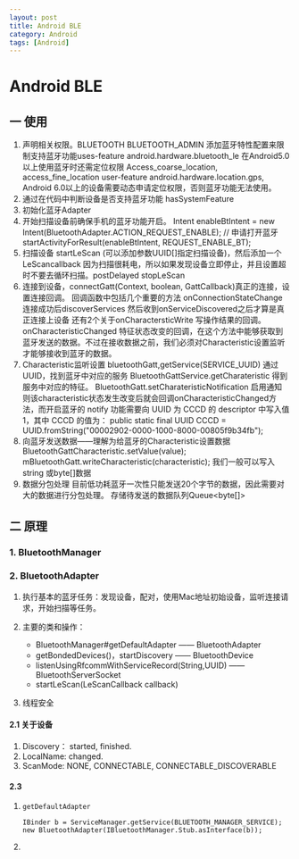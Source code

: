 ```yaml
---
layout: post
title: Android BLE
category: Android
tags: [Android]
---
```


#  Android BLE

## 一 使用
1. 声明相关权限。BLUETOOTH BLUETOOTH_ADMIN
添加蓝牙特性配置来限制支持蓝牙功能uses-feature android.hardware.bluetooth_le
在Android5.0以上使用蓝牙时还需定位权限 Access_coarse_location, access_fine_location
user-feature android.hardware.location.gps, Android 6.0以上的设备需要动态申请定位权限，否则蓝牙功能无法使用。
2. 通过在代码中判断设备是否支持蓝牙功能 hasSystemFeature
3.  初始化蓝牙Adapter 
4. 开始扫描设备前确保手机的蓝牙功能开启。 Intent enableBtIntent = new Intent(BluetoothAdapter.ACTION_REQUEST_ENABLE); // 申请打开蓝牙 startActivityForResult(enableBtIntent, REQUEST_ENABLE_BT);
5.  扫描设备
startLeScan (可以添加参数UUID[]指定扫描设备)，然后添加一个LeScancallback 因为扫描很耗电，所以如果发现设备立即停止，并且设置超时不要去循环扫描。postDelayed stopLeScan
6. 连接到设备，connectGatt(Context, boolean, GattCallback)真正的连接，设置连接回调。
回调函数中包括几个重要的方法
onConnectionStateChange  连接成功后discoverServices
然后收到onServiceDiscovered之后才算是真正连接上设备
还有2个关于onCharactersticWrite 写操作结果的回调。onCharacteristicChanged 特征状态改变的回调，在这个方法中能够获取到蓝牙发送的数据。不过在接收数据之前，我们必须对Characteristic设置监听才能够接收到蓝牙的数据。
7. Characteristic监听设置
bluetoothGatt,getService(SERVICE_UUID) 通过UUID，找到蓝牙中对应的服务
BluetoothGattService.getCharateristic 得到服务中对应的特征。
BluetoothGatt.setCharateristicNotification 启用通知
则该characteristic状态发生改变后就会回调onCharacteristicChanged方法，而开启蓝牙的 notify 功能需要向 UUID 为 CCCD 的 descriptor 中写入值1，其中 CCCD 的值为：
public static final UUID CCCD = UUID.fromString("00002902-0000-1000-8000-00805f9b34fb");
8. 向蓝牙发送数据——理解为给蓝牙的Characteristic设置数据
BluetoothGattCharacteristic.setValue(value); 
mBluetoothGatt.writeCharacteristic(characteristic);
我们一般可以写入string 或byte[]数据
9. 数据分包处理
目前低功耗蓝牙一次性只能发送20个字节的数据，因此需要对大的数据进行分包处理。
存储待发送的数据队列Queue<byte[]> 


## 二 原理

### 1. BluetoothManager

### 2. BluetoothAdapter
1. 执行基本的蓝牙任务：发现设备，配对，使用Mac地址初始设备，监听连接请求，开始扫描等任务。
2. 主要的类和操作：
	* BluetoothManager#getDefaultAdapter —— BluetoothAdapter
	* getBondedDevices()，startDiscovery —— BluetoothDevice
	* listenUsingRfcommWithServiceRecord(String,UUID) —— BluetoothServerSocket
	* startLeScan(LeScanCallback callback)

3. 线程安全

#### 2.1 关于设备
1. Discovery： started, finished.
2. LocalName: changed.
3. ScanMode: NONE, CONNECTABLE, CONNECTABLE_DISCOVERABLE
 

#### 2.3 
1. `getDefaultAdapter` 
	
	```
	IBinder b = ServiceManager.getService(BLUETOOTH_MANAGER_SERVICE);
	new BluetoothAdapter(IBluetoothManager.Stub.asInterface(b));
	```
2. 






























